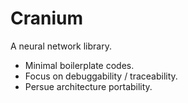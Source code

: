 # Cranium

A neural network library.

* Minimal boilerplate codes.
* Focus on debuggability / traceability.
* Persue architecture portability.
